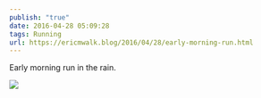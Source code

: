```yaml
---
publish: "true"
date: 2016-04-28 05:09:28
tags: Running
url: https://ericmwalk.blog/2016/04/28/early-morning-run.html
---
```


Early morning run in the rain.

![](https://ericmwalk.blog/uploads/2022/6ba4931927.jpg)